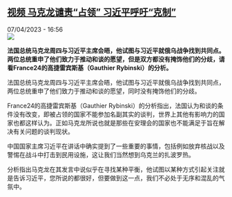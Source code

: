 <!--1680880502000-->
[视频 马克龙谴责“占领” 习近平呼吁“克制”](https://www.rfi.fr/cn/%E4%B8%AD%E5%9B%BD/20230407-%E8%A7%86%E9%A2%91-%E9%A9%AC%E5%85%8B%E9%BE%99%E8%B0%B4%E8%B4%A3-%E5%8D%A0%E9%A2%86-%E4%B9%A0%E8%BF%91%E5%B9%B3%E5%91%BC%E5%90%81-%E5%85%8B%E5%88%B6)
------

<div>07/04/2023 - 16:56</div><img src="https://s.rfi.fr/media/display/ba4a4544-d552-11ed-a81c-005056a90321/w:1280/p:16x9/Analise%20Xi.JPG"><p><strong>法国总统马克龙周四与习近平主席会晤，他试图与习近平就俄乌战争找到共同点。 两位总统重申了他们致力于推动和谈的愿望，但是双方都没有掩饰他们的分歧，请看France24的高捷雷宾斯基（Gauthier Rybinski）的分析。                    </strong></p><div><p><span><span><span><span><span><span>法国总统马克龙周四与习近平主席会晤，他试图与习近平就俄乌战争找到共同点，两位总统重申了他们致力于推动和谈的愿望，同时没有掩饰他们的分歧。</span></span></span></span></span></span></p><p><span><span><span><span><span>France24</span></span><span><span><span>的高捷雷宾斯基（</span></span></span><span><span>Gauthier Rybinski</span></span><span><span><span>）的分析指出，</span></span></span></span></span></span><span><span><span><span><span><span>法国认为和谈的条件没有改变，</span></span></span><span><span><span>即被占领的国家不能参加名副其实的谈判，世界上其他有影响力的国家也都这样认为。正如马克龙所说也就是那些在安理会的国家也不能满足于旨在解决有关问题的谈判现状。</span></span></span></span></span></span></p><p><span><span><span><span><span><span>中国国家主席习近平在讲话中确实提到了一些重要的事情，包括例如放弃核战以及警惕在战斗中打击到民用设施，这让我们当然想到乌克兰的扎波罗热。</span></span></span></span></span></span></p><p><span><span><span><span><span><span>分析指出马克龙在其发言中说似乎在寻找某种平衡</span></span></span><span><span><span>，</span></span></span><span><span><span>他试图以某种方式引起关注就是告诉习近平，您所说的都很好，但要做到这一点，我们不必处于无序和混乱的气氛中。</span></span></span></span></span></span></p><div data-selfpromo-newsletter></div><div data-selfpromo-app></div></div>
